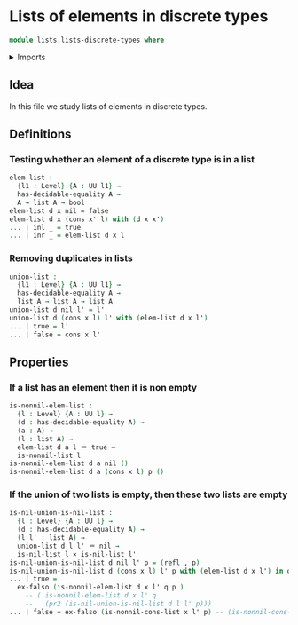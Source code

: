 # Lists of elements in discrete types

```agda
module lists.lists-discrete-types where
```

<details><summary>Imports</summary>

```agda
open import foundation.booleans
open import foundation.cartesian-product-types
open import foundation.coproduct-types
open import foundation.decidable-equality
open import foundation.dependent-pair-types
open import foundation.empty-types
open import foundation.identity-types
open import foundation.universe-levels

open import lists.lists
```

</details>

## Idea

In this file we study lists of elements in discrete types.

## Definitions

### Testing whether an element of a discrete type is in a list

```agda
elem-list :
  {l1 : Level} {A : UU l1} →
  has-decidable-equality A →
  A → list A → bool
elem-list d x nil = false
elem-list d x (cons x' l) with (d x x')
... | inl _ = true
... | inr _ = elem-list d x l
```

### Removing duplicates in lists

```agda
union-list :
  {l1 : Level} {A : UU l1} →
  has-decidable-equality A →
  list A → list A → list A
union-list d nil l' = l'
union-list d (cons x l) l' with (elem-list d x l')
... | true = l'
... | false = cons x l'
```

## Properties

### If a list has an element then it is non empty

```agda
is-nonnil-elem-list :
  {l : Level} {A : UU l} →
  (d : has-decidable-equality A) →
  (a : A) →
  (l : list A) →
  elem-list d a l ＝ true →
  is-nonnil-list l
is-nonnil-elem-list d a nil ()
is-nonnil-elem-list d a (cons x l) p ()
```

### If the union of two lists is empty, then these two lists are empty

```agda
is-nil-union-is-nil-list :
  {l : Level} {A : UU l} →
  (d : has-decidable-equality A) →
  (l l' : list A) →
  union-list d l l' ＝ nil →
  is-nil-list l × is-nil-list l'
is-nil-union-is-nil-list d nil l' p = (refl , p)
is-nil-union-is-nil-list d (cons x l) l' p with (elem-list d x l') in q
... | true =
  ex-falso (is-nonnil-elem-list d x l' q p )
    -- ( is-nonnil-elem-list d x l' q
    --   (pr2 (is-nil-union-is-nil-list d l l' p)))
... | false = ex-falso (is-nonnil-cons-list x l' p) -- (is-nonnil-cons-list x (union-list d l l') p)
```
